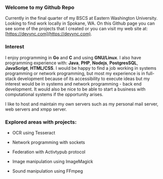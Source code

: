 ### Welcome to my Github Repo

Currently in the final quarter of my BSCS at Eastern Washington University. Looking to find work locally in Spokane, WA. On this Github page you can see some of the projects that I created or you can visit my web site at: [https://devync.com](https://devync.com).

### Interest

I enjoy programming in **Go** and **C** and using **GNU/Linux**. I also have programming experience with: **Java**, **PHP**, **Nodejs**, **PostgresSQL**, **JavaScript**, **HTML/CSS**. I would be happy to find a job working in systems programming or network programming, but most my experience is in full-stack development because of its accessibility to execute ideas but my interest would be in systems and network programming - back end development. It would also be nice to be able to start a business with computational systems if the opportunity arises.

I like to host and maintain my own servers such as my personal mail server, web servers and xmpp server.

### Explored areas with projects:

- OCR using Tesseract

- Network programming with sockets

- Federation with Activtypub protocol

- Image manipulation using ImageMagick

- Sound manipulation using FFmpeg